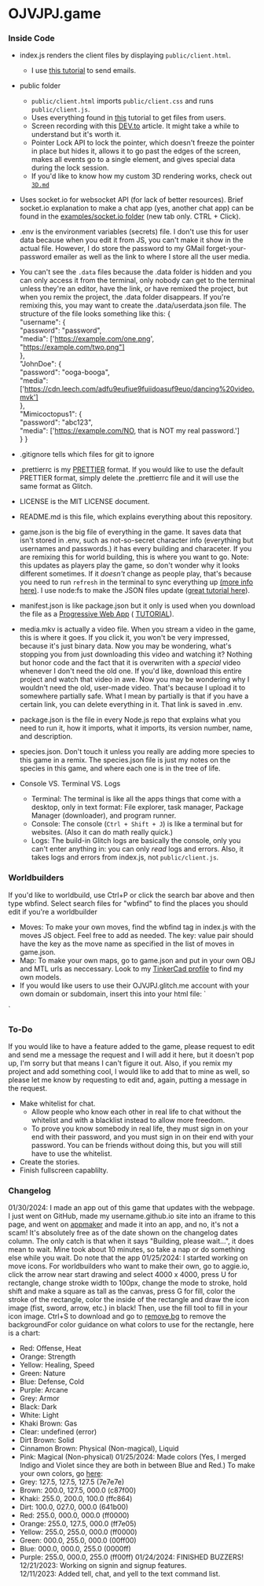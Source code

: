 # OJVJPJ.game

### Inside Code

* index.js renders the client files by displaying `public/client.html`.
  * I use [this tutorial](https://www.w3schools.com/nodejs/nodejs_email.asp) to send emails.
* public folder
  * `public/client.html` imports `public/client.css` and runs `public/client.js`.
  * Uses everything found in [this](https://www.freecodecamp.org/news/upload-files-with-html/) tutorial to get files from users.
  * Screen recording with this [DEV.to](https://shorturl.at/erzMN) article. It might take a while to understand but it's worth it.
  * Pointer Lock API to lock the pointer, which doesn't freeze the pointer in place but hides it, allows it to go past the edges of the screen, makes all events go to a single element, and gives special data during the lock session.
  * If you'd like to know how my custom 3D rendering works, check out [`3D.md`](https://glitch.com/edit/#!/ojvjpj?path=examples%2F3D.md)
* Uses socket.io for websocket API (for lack of better resources). Brief socket.io explanation to make a chat app (yes, another 
chat app) can be found in the [examples/socket.io folder](https://glitch.com/edit/#!/ojvjpj?path=examples%2Fsocket.io%2Fserver.js%3A1%3A0) (new tab only. 
CTRL + Click).
* .env is the environment variables (secrets) file. I don't use this for user data because when you edit it from JS, you can't
make it show in the actual file. However, I do store the password to my GMail forget-your-password emailer as well as the link to where I store all the user media.
* You can't see the `.data` files because the .data folder is hidden and you can only access it from the terminal, only nobody 
can get to the terminal unless they're an editor, have the link, or have remixed the project, but when you remix the project, 
the .data folder disappears. If you're remixing this, you may want to create the .data/userdata.json file. The structure of the file looks something like this:
{  
  "username": {  
    "password": "password",  
    "media": ['https://example.com/one.png', "https://example.com/two.png"]  
  },  
  "JohnDoe": {  
    "password": "ooga-booga",  
    "media": ['https://cdn.leech.com/adfu9eufiue9fuiidoasuf9euo/dancing%20video.mvk']  
  },  
  "Mimicoctopus1": {  
    "password": "abc123",  
    "media": ['https://example.com/NO, that is NOT my real password.']  
  }
}




* .gitignore tells which files for git to ignore
* .prettierrc is my [PRETTIER](https://prettier.io) format. If you would like to use the default PRETTIER format, simply delete
the .prettierrc file and it will use the same format as Glitch.
* LICENSE is the MIT LICENSE document.
* README.md is this file, which explains everything about this repository.
* game.json is the big file of everything in the game. It saves data that isn't stored in .env, such as not-so-secret character
info (everything but usernames and passwords.) it has every building and characeter. If you are remixing this for world 
building, this is where you want to go. Note: this updates as players play the game, so don't wonder why it looks different
sometimes. If it *doesn't* change as people play, that's because you need to run `refresh` in the terminal to sync everything 
up 
[(more info here)](https://tinyurl.com/makefswork). I use node:fs to make the JSON files update 
([great tutorial here](https://www.atatus.com/blog/read-write-a-json-file-with-node-js/)).
* manifest.json is like package.json but it only is used when you download the file as a 
[Progressive Web App](https://glitch.com/edit/#!/glitch-hello-installable) (
[TUTORIAL](https://dev.to/developertharun/convert-any-website-into-a-pwa-in-just-3-simple-steps-35pp)).
* media.mkv is actually a video file. When you stream a video in the game, this is where it goes. If you click it, you won't be very impressed, because it's just binary data. Now you may be wondering, what's stopping you from just downloading this video and watching it? Nothing but honor code and the fact that it is overwriten with a *special* video whenever I don't need the old one. If you'd like, download this entire project and watch that video in awe. Now you may be wondering why I wouldn't need the old, user-made video. That's because I upload it to somewhere partially safe. What I mean by partially is that if you have a certain link, you can delete everything in it. That link is saved in .env.
* package.json is the file in every Node.js repo that explains what you need to run it, how it imports, what it imports, its
version number, name, and description.
* species.json. Don't touch it unless you really are adding more species to this game in a remix. The species.json file is just 
my notes on the species in this game, and where each one is in the tree of life.
* Console VS. Terminal VS. Logs
  * Terminal: The terminal is like all the apps things that come with a desktop, only in text format: File explorer, task 
  manager, Package Manager (downloader), and program runner.
  * Console: The console (`Ctrl + Shift + J`) is like a terminal but for websites. (Also it can do math really quick.)
  * Logs: The build-in Glitch logs are basically the console, only you can't enter anything in: you can only *read* logs and 
  errors. Also, it takes logs and errors from index.js, not `public/client.js`.
  
### Worldbuilders
If you'd like to worldbuild, use Ctrl+P or click the search bar above and then type wbfind. Select search files for "wbfind" to find the places you should edit if you're a worldbuilder
* Moves: To make your own moves, find the wbfind tag in index.js with the moves JS object. Feel free to add as needed. The key: value pair should have the key as the move name as specified in the list of moves in game.json.
* Map: To make your own maps, go to game.json and put in your own OBJ and MTL urls as neccessary. Look to my [TinkerCad profile](https://www.tinkercad.com/users/b1G2lcK1dyz) to find my own models.
* If you would like users to use their OJVJPJ.glitch.me account with your own domain or subdomain, insert this into your html file:
`
<iframe style = "display: none; position: fixed; left: -100; top: -100"></iframe>
<script>

</script>
`

### To-Do
If you would like to have a feature added to the game, please request to edit and send me a message the request and I will add it here, but it doesn't pop up, I'm sorry but that means I can't figure it out. Also, if you remix my project and add something cool, I would like to add that to
mine as well, so please let me know by requesting to edit and, again, putting a message in the request.
* Make whitelist for chat.
  * Allow people who know each other in real life to chat without the whitelist and with a blacklist instead to allow more freedom.
  * To prove you know somebody in real life, they must sign in on your end with their password, and you must sign in on their end with your password. You can be friends without doing this, but you will still have to use the whitelist.
* Create the stories.
* Finish fullscreen capablilty.


### Changelog
01/30/2024: I made an app out of this game that updates with the webpage. I just went on GitHub, made my username.github.io site into an iframe to this page, and went on [appmaker](https://appmaker.xyz/webapp) and made it into an app, and no, it's not a scam! It's absolutely free as of the date shown on the changelog dates column. The only catch is that when it says "Building, please wait...", it does mean to wait. Mine took about 10 minutes, so take a nap or do something else while you wait. Do note that the app
01/25/2024: I started working on move icons. For worldbuilders who want to make their own, go to aggie.io, click the arrow near start drawing and select 4000 x 4000, press U for rectangle, change stroke width to 100px, change the mode to stroke, hold shift and make a square as tall as the canvas, press G for fill, color the stroke of the rectangle, color the inside of the rectangle and draw the icon image (fist, sword, arrow, etc.) in black! Then, use the fill tool to fill in your icon image. Ctrl+S to download and go to [remove.bg](remove.bg) to remove the backgroundFor color guidance on what colors to use for the rectangle, here is a chart:
* Red: Offense, Heat
* Orange: Strength
* Yellow: Healing, Speed
* Green: Nature
* Blue: Defense, Cold
* Purple: Arcane
* Grey: Armor
* Black: Dark
* White: Light
* Khaki Brown: Gas
* Clear: undefined (error)
* Dirt Brown: Solid
* Cinnamon Brown: Physical (Non-magical), Liquid
* Pink: Magical (Non-physical)
01/25/2024: Made colors (Yes, I merged Indigo and Violet since they are both in between Blue and Red.) To make your own colors, go [here](https://www.google.com/search?q=rgb+to+hex&sca_esv=a2e9e5f3fe127901&rlz=1CAFQYM_enUS1059&ei=YNqyZfjqBKioqtsPqoee2Ag&ved=0ahUKEwj4mpKlxfmDAxUolGoFHaqDB4sQ4dUDCBA&uact=5&oq=rgb+to+hex&gs_lp=Egxnd3Mtd2l6LXNlcnAiCnJnYiB0byBoZXgyEBAAGIAEGIoFGEMYsQMYgwEyChAAGIAEGIoFGEMyChAAGIAEGIoFGEMyBRAAGIAEMgUQABiABDIFEAAYgAQyBRAAGIAEMgUQABiABDIFEAAYgAQyBRAAGIAESLUcUNUZWNUZcAN4AZABAJgBgwGgAYMBqgEDMC4xuAEDyAEA-AEBwgIKEAAYRxjWBBiwA8ICDRAAGIAEGIoFGEMYsAPiAwQYACBBiAYBkAYK&sclient=gws-wiz-serp):
* Grey:   127.5, 127.5, 127.5 (7e7e7e)
* Brown:  200.0, 127.5, 000.0 (c87f00)
* Khaki:  255.0, 200.0, 100.0 (ffc864)
* Dirt:   100.0, 027.0, 000.0 (641b00)
* Red:    255.0, 000.0, 000.0 (ff0000)
* Orange: 255.0, 127.5, 000.0 (ff7e05)
* Yellow: 255.0, 255.0, 000.0 (ff0000)
* Green:  000.0, 255.0, 000.0 (00ff00)
* Blue:   000.0, 000.0, 255.0 (0000ff)
* Purple: 255.0, 000.0, 255.0 (ff00ff)
01/24/2024: FINISHED BUZZERS!  
12/21/2023: Working on signin and signup features.  
12/11/2023: Added tell, chat, and yell to the text command list.  